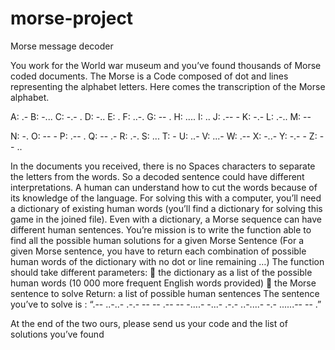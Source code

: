 # morse-project
Morse message decoder

You work for the World war museum and you’ve found thousands of Morse coded documents.
The Morse is a Code composed of dot and lines representing the alphabet letters. Here comes the
transcription of the Morse alphabet.


A: .-
B: -...
C: -.- .
D: -..
E: .
F: ..-.
G: -- .
H: ....
I: ..
J: .-- -
K: -.-
L: .-..
M: --

N: -.
O: -- -
P: .-- .
Q: -- .-
R: .-.
S: ...
T: -
U: ..-
V: ...-
W: .--
X: -..-
Y: -.- -
Z: -- ..

In the documents you received, there is no Spaces characters to separate the letters from the words.
So a decoded sentence could have different interpretations.
A human can understand how to cut the words because of its knowledge of the language. For solving
this with a computer, you’ll need a dictionary of existing human words (you’ll find a dictionary for
solving this game in the joined file).
Even with a dictionary, a Morse sequence can have different human sentences.
You’re mission is to write the function able to find all the possible human solutions for a given Morse
Sentence (For a given Morse sentence, you have to return each combination of possible human
words of the dictionary with no dot or line remaining …)
The function should take different parameters:
 the dictionary as a list of the possible human words (10 000 more frequent English words
provided)
 the Morse sentence to solve
Return: a list of possible human sentences
The sentence you’ve to solve is : “.-- ..-..- .-.- -- -- .-- -- -....- -...- .-.- ..-....- -.- ......-- -- .”

At the end of the two ours, please send us your code and the list of solutions you’ve found
